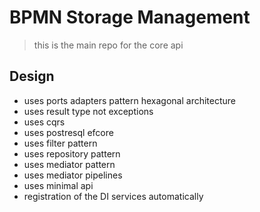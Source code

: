 # BPMN Storage Management

> this is the main repo for the core api
## Design
- uses ports adapters pattern hexagonal architecture
- uses result type not exceptions
- uses cqrs
- uses postresql efcore
- uses filter pattern
- uses repository pattern
- uses mediator pattern
- uses mediator pipelines
- uses minimal api
- registration of the DI services automatically
